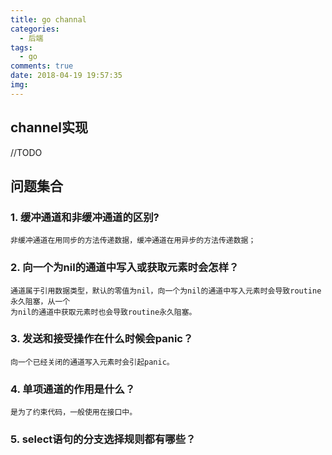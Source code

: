 ```yaml
---
title: go channal
categories:
  - 后端
tags:
  - go
comments: true
date: 2018-04-19 19:57:35
img:
---
```


## channel实现
//TODO

## 问题集合
### 1. 缓冲通道和非缓冲通道的区别?
    非缓冲通道在用同步的方法传递数据，缓冲通道在用异步的方法传递数据；
### 2. 向一个为nil的通道中写入或获取元素时会怎样？
    通道属于引用数据类型，默认的零值为nil，向一个为nil的通道中写入元素时会导致routine永久阻塞，从一个
    为nil的通道中获取元素时也会导致routine永久阻塞。
### 3. 发送和接受操作在什么时候会panic？
    向一个已经关闭的通道写入元素时会引起panic。
### 4. 单项通道的作用是什么？
    是为了约束代码，一般使用在接口中。
### 5. select语句的分支选择规则都有哪些？
